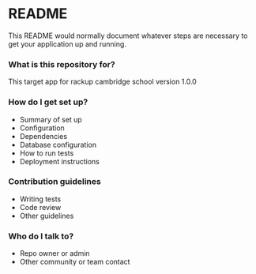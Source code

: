 # README #

This README would normally document whatever steps are necessary to get your application up and running.

### What is this repository for? ###
This target app for rackup cambridge school
version 1.0.0


### How do I get set up? ###

* Summary of set up
* Configuration
* Dependencies
* Database configuration
* How to run tests
* Deployment instructions

### Contribution guidelines ###

* Writing tests
* Code review
* Other guidelines

### Who do I talk to? ###

* Repo owner or admin
* Other community or team contact